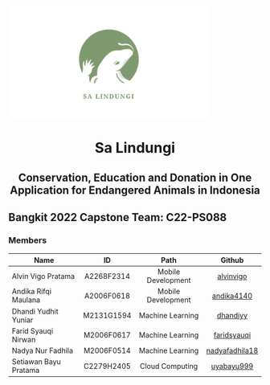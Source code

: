 <img align="center" width="400" src="/profile/img/landscape-01-01.png" />
<h1 align="center">Sa Lindungi</h1>
<h2 align="center">Conservation, Education and Donation in One Application for Endangered Animals in Indonesia</h2>

## Bangkit 2022 Capstone Team: C22-PS088

### Members

| Name                  | ID            | Path               | Github 
| --------------------- |:-------------:|:------------------:|:-------------------------------------------------------------------------:|
| Alvin Vigo Pratama    | A2268F2314    | Mobile Development | [alvinvigo](https://github.com/orgs/C22-PS088/people/alvinvigo)           |
| Andika Rifqi Maulana  | A2006F0618    | Mobile Development | [andika4140](https://github.com/orgs/C22-PS088/people/andika4140)         |
| Dhandi Yudhit Yuniar  | M2131G1594    | Machine Learning   | [dhandiyy](https://github.com/orgs/C22-PS088/people/dhandiyy)             |
| Farid Syauqi Nirwan   | M2006F0617    | Machine Learning   | [faridsyauqi](https://github.com/orgs/C22-PS088/people/faridsyauqi)       |
| Nadya Nur Fadhila     | M2006F0514    | Machine Learning   | [nadyafadhila18](https://github.com/orgs/C22-PS088/people/nadyafadhila18) |
| Setiawan Bayu Pratama | C2279H2405    | Cloud Computing    | [uyabayu999](https://github.com/orgs/C22-PS088/people/uyabayu999)         |

